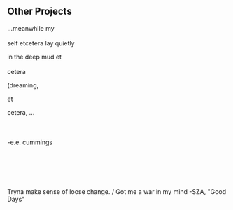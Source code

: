 ## Other Projects

...meanwhile my
<br><br>
self etcetera lay quietly

in the deep mud et
<br><br>
cetera

(dreaming,

et

cetera, ...
<br><br>
<br><br>
-e.e. cummings

<br><br>
<br><br>

Tryna make sense of loose change. / Got me a war in my mind 
-SZA, "Good Days"
